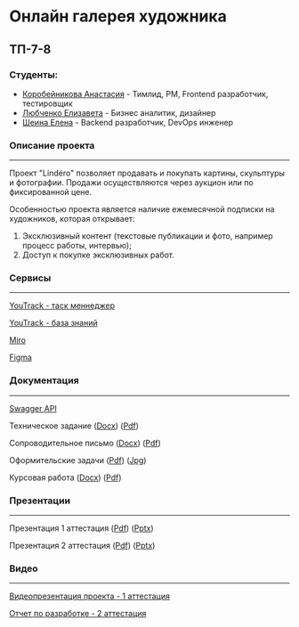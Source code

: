 # Онлайн галерея художника
## ТП-7-8
### Студенты:
- [Коробейникова Анастасия](https://github.com/korobasssss) - Тимлид, PM, Frontend разработчик, тестировщик
- [Любченко Елизавета](https://github.com/linkouwu) - Бизнес аналитик, дизайнер
- [Шеина Елена](https://github.com/raiden-20)  -  Backend разработчик, DevOps инженер

### Описание проекта
---
Проект "Lindéro" позволяет продавать и покупать картины, скульптуры и фотографии. Продажи осуществляются через аукцион или по фиксированной цене. 

Особенностью проекта является наличие ежемесячной подписки на художников, которая открывает:
  1. Эксклюзивный контент (текстовые публикации и фото, например процесс работы, интервью);
  2. Доступ к покупке эксклюзивных работ.
 

### Сервисы
---
[YouTrack - таск меннеджер](https://online-gallery.youtrack.cloud/agiles/159-2/current)

[YouTrack - база знаний](https://online-gallery.youtrack.cloud/articles/OG)

[Miro](https://miro.com/app/board/uXjVNqkFE7Q=/?share_link_id=337584141271)

[Figma](https://www.figma.com/file/xmcTy6ej7tSEEIU4bSWGko/Online-gallery?type=design&node-id=0%3A1&mode=design&t=5nymTrBTc3rGum0C-1)

### Документация
---

[Swagger API](https://app.swaggerhub.com/apis/lena_sheina/Lindero/1.0.0)

Техническое задание ([Docx](https://github.com/raiden-20/online_gallery/blob/main/Документация/Техническое%20задание/Техническое%20задание.docx)) ([Pdf](https://github.com/raiden-20/online_gallery/blob/main/Документация/Техническое%20задание/Техническое%20задание.pdf))

Сопроводительное письмо ([Docx](https://github.com/raiden-20/online_gallery/blob/main/Документация/Сопроводительное%20письмо/Сопроводительное%20письмо.docx)) ([Pdf](https://github.com/raiden-20/online_gallery/blob/main/Документация/Сопроводительное%20письмо/Сопроводительное%20письмо.pdf))

Оформительские задачи ([Pdf](https://github.com/raiden-20/online_gallery/blob/main/Документация/Оформительские%20задачи/Оформительские%20задачи.pdf)) ([Jpg](https://github.com/raiden-20/online_gallery/blob/main/Документация/Оформительские%20задачи/Оформительские%20задачи.jpg))

Курсовая работа ([Docx](https://github.com/raiden-20/online_gallery/blob/main/Документация/Курсовой%20проект/Курсовой%20проект.docx)) ([Pdf](https://github.com/raiden-20/online_gallery/blob/main/Документация/Курсовой%20проект/Курсовой%20проект.pdf))

### Презентации
---

Презентация 1 аттестация ([Pdf](https://github.com/raiden-20/online_gallery/blob/main/Документация/Презентация/Аттестация%201/Презентация.pdf)) ([Pptx](https://github.com/raiden-20/online_gallery/blob/main/Документация/Презентация/Аттестация%201/Презентация.pptx))

Презентация 2 аттестация ([Pdf](https://github.com/raiden-20/online_gallery/blob/main/Документация/Презентация/Аттестация%202/Презентация.pdf)) ([Pptx](https://github.com/raiden-20/online_gallery/blob/main/Документация/Презентация/Аттестация%202/Презентация.pptx))

### Видео
---
[Видеопрезентация проекта - 1 аттестация](https://youtu.be/BgPJE7r_WCw)

[Отчет по разработке - 2 аттестация](https://youtu.be/E73HUEOJmL8)
